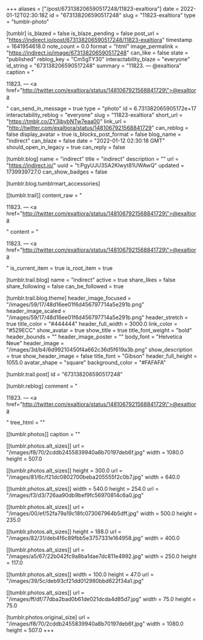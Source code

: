 +++
aliases = ["/post/673138206590517248/11823-exaltiora"]
date = 2022-01-12T02:30:18Z
id = "673138206590517248"
slug = "11823-exaltiora"
type = "tumblr-photo"

[tumblr]
is_blazed = false
is_blaze_pending = false
post_url = "https://indirect.io/post/673138206590517248/11823-exaltiora"
timestamp = 1641954618.0
note_count = 0.0
format = "html"
image_permalink = "https://indirect.io/image/673138206590517248"
can_like = false
state = "published"
reblog_key = "Cm5gTY30"
interactability_blaze = "everyone"
id_string = "673138206590517248"
summary = "11823. — @exaltiora"
caption = "<p>11823. — <a href=\"http://twitter.com/exaltiora/status/1481067921568841729\">@exaltiora</a></p>"
can_send_in_message = true
type = "photo"
id = 6.731382065905172e+17
interactability_reblog = "everyone"
slug = "11823-exaltiora"
short_url = "https://tmblr.co/ZY3jbybNTw7eaa00"
link_url = "http://twitter.com/exaltiora/status/1481067921568841729"
can_reblog = false
display_avatar = true
is_blocks_post_format = false
blog_name = "indirect"
can_blaze = false
date = "2022-01-12 02:30:18 GMT"
should_open_in_legacy = true
can_reply = false

[tumblr.blog]
name = "indirect"
title = "indirect"
description = ""
url = "https://indirect.io/"
uuid = "t:PgyUJU3SA2Klwyt81UWAwQ"
updated = 1739939727.0
can_show_badges = false

[tumblr.blog.tumblrmart_accessories]

[[tumblr.trail]]
content_raw = "<p>11823. — <a href=\"http://twitter.com/exaltiora/status/1481067921568841729\">@exaltiora</a></p>"
content = "<p>11823. &mdash; <a href=\"http://twitter.com/exaltiora/status/1481067921568841729\">@exaltiora</a></p>"
is_current_item = true
is_root_item = true

[tumblr.trail.blog]
name = "indirect"
active = true
share_likes = false
share_following = false
can_be_followed = true

[tumblr.trail.blog.theme]
header_image_focused = "/images/59/17/48d16ee01f6d456797714a5e291b.png"
header_image_scaled = "/images/59/17/48d16ee01f6d456797714a5e291b.png"
header_stretch = true
title_color = "#444444"
header_full_width = 3000.0
link_color = "#529ECC"
show_avatar = true
show_title = true
title_font_weight = "bold"
header_bounds = ""
header_image_poster = ""
body_font = "Helvetica Neue"
header_image = "/images/3d/b4/6d99210450f4a662c36d5f619a3b.png"
show_description = true
show_header_image = false
title_font = "Gibson"
header_full_height = 1055.0
avatar_shape = "square"
background_color = "#FAFAFA"

[tumblr.trail.post]
id = "673138206590517248"

[tumblr.reblog]
comment = "<p>11823. — <a href=\"http://twitter.com/exaltiora/status/1481067921568841729\">@exaltiora</a></p>"
tree_html = ""

[[tumblr.photos]]
caption = ""

[[tumblr.photos.alt_sizes]]
url = "/images/f8/70/2cddb2455839940a8b70197deb6f.jpg"
width = 1080.0
height = 507.0

[[tumblr.photos.alt_sizes]]
height = 300.0
url = "/images/81/6c/f21dc0802700beba205555f2c0b7.jpg"
width = 640.0

[[tumblr.photos.alt_sizes]]
width = 540.0
height = 254.0
url = "/images/f3/d3/726aa90db9bef9fc56970814c6a0.jpg"

[[tumblr.photos.alt_sizes]]
url = "/images/00/ef/52fa79a19c18fc073067964b5dff.jpg"
width = 500.0
height = 235.0

[[tumblr.photos.alt_sizes]]
height = 188.0
url = "/images/82/31/deb4f6c89fbb5e3757331e164958.jpg"
width = 400.0

[[tumblr.photos.alt_sizes]]
url = "/images/a5/67/22b042fc9a8ba1dae7dc811e4992.jpg"
width = 250.0
height = 117.0

[[tumblr.photos.alt_sizes]]
width = 100.0
height = 47.0
url = "/images/39/5c/deb93cf21dd012980bbd622f34a1.jpg"

[[tumblr.photos.alt_sizes]]
url = "/images/ff/df/77dba2bad0b61de021dcda4d85d7.jpg"
width = 75.0
height = 75.0

[tumblr.photos.original_size]
url = "/images/f8/70/2cddb2455839940a8b70197deb6f.jpg"
width = 1080.0
height = 507.0
+++
